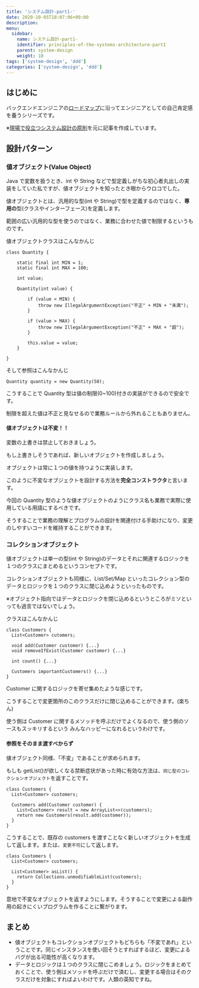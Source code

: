 ```yaml
---
title: 'システム設計-part1-'
date: 2020-10-05T18:07:06+09:00
description:
menu:
  sidebar:
    name: システム設計-part1-
    identifier: principles-of-the-systems-architecture-part1
    parent: system-design
    weight: 10
tags: ['system-design', 'ddd']
categories: ['system-design', 'ddd']
---
```


## はじめに

バックエンドエンジニアの[ロードマップ][ロードマップ]に沿ってエンジニアとしての自己肯定感を養うシリーズです。

※[現場で役立つシステム設計の原則][現場で役立つシステム設計の原則]を元に記事を作成しています。

## 設計パターン

### 値オブジェクト(Value Object)

Java で変数を扱うとき、int や String などで型定義しがちな初心者丸出しの実装をしていた私ですが、値オブジェクトを知ったとき眼からウロコでした。

値オブジェクトとは、汎用的な型(int や String)で型を定義するのではなく、**専用の**型(クラスやインターフェース)を定義します。

範囲の広い汎用的な型を使うのではなく、業務に合わせた値で制限するというものです。

値オブジェクトクラスはこんなかんじ

```
class Quantity {

    static final int MIN = 1;
    static final int MAX = 100;

    int value;

    Quantity(int value) {

    	if (value < MIN) {
    		throw new IllegalArgumentException("不正" + MIN + "未満");
    	}

    	if (value > MAX) {
    		throw new IllegalArgumentException("不正" + MAX + "超");
    	}

    	this.value = value;
    }

}
```

そして参照はこんなかんじ

```
Quantity quantity = new Quantity(50);
```

こうすることで Quantity 型は値の制限(0~100)付きの実装ができるので安全です。

制限を超えた値は不正と見なせるので業務ルールから外れることもありません。

#### 値オブジェクトは不変！！

変数の上書きは禁止しておきましょう。

もし上書きしそうであれば、新しいオブジェクトを作成しましょう。

オブジェクトは常に１つの値を持つように実装します。

このように不変なオブジェクトを設計する方法を**完全コンストラクタ**と言います。

今回の Quantity 型のような値オブジェクトのようにクラス名も業務で実際に使用している用語にするべきです。

そうすることで業務の理解とプログラムの設計を関連付ける手助けになり、変更のしやすいコードを維持することができます。

### コレクションオブジェクト

値オブジェクトは単一の型(int や String)のデータとそれに関連するロジックを１つのクラスにまとめるというコンセプトです。

コレクションオブジェクトも同様に、List/Set/Map といったコレクション型のデータとロジックを１つのクラスに閉じ込めようといったものです。

※オブジェクト指向ではデータとロジックを閉じ込めるというところがミソといっても過言ではないでしょう。

クラスはこんなかんじ

```
class Customers {
  List<Customer> cutomers;

  void add(Customer customer) {...}
  void removeIfExist(Customer customer) {...}

  int count() {...}

  Customers importantCustomers() {...}
}
```

Customer に関するロジックを寄せ集めたような感じです。

こうすることで変更箇所のこのクラスだけに閉じ込めることができます。(楽ちん)

使う側は Customer に関するメソッドを呼ぶだけでよくなるので、使う側のソースもスッキリするという
みんなハッピーになれるというわけです。

#### 参照をそのまま渡すべからず

値オブジェクト同様、「不変」であることが求められます。

もしも getList()が欲しくなる禁断症状があった時に有効な方法は、`同じ型のコレクションオブジェクト`を返すことです。

```
class Customers {
  List<Customer> customers;

  Customers add(Customer customer) {
    List<Customer> result = new ArrayList<>(customers);
    return new Customers(result.add(customer));
  }
}
```

こうすることで、既存の customers を渡すことなく新しいオブジェクトを生成して返します。または、`変更不可`にして返します。

```
class Customers {
  List<Customer> customers;

  List<Customer> asList() {
    return Collections.unmodifiableList(customers);
  }
}
```

意地で不変なオブジェクトを返すようにします。そうすることで変更による副作用の起きにくいプログラムを作ることに繋がります。

## まとめ

- 値オブジェクトもコレクションオブジェクトもどちらも「不変であれ」ということです。同じインスタンスを使い回そうとすればするほど、変更によるバグが出る可能性が高くなります。
- データとロジックは１つのクラスに閉じこめましょう。ロジックをまとめておくことで、使う側はメソッドを呼ぶだけで済むし、変更する場合はそのクラスだけを対象にすればよいわけです。人類の英知ですね。

[ロードマップ]: https://github.com/kamranahmedse/developer-roadmap#back-end-roadmap
[現場で役立つシステム設計の原則]: https://www.amazon.co.jp/%E7%8F%BE%E5%A0%B4%E3%81%A7%E5%BD%B9%E7%AB%8B%E3%81%A4%E3%82%B7%E3%82%B9%E3%83%86%E3%83%A0%E8%A8%AD%E8%A8%88%E3%81%AE%E5%8E%9F%E5%89%87-%E5%A4%89%E6%9B%B4%E3%82%92%E6%A5%BD%E3%81%A7%E5%AE%89%E5%85%A8%E3%81%AB%E3%81%99%E3%82%8B%E3%82%AA%E3%83%96%E3%82%B8%E3%82%A7%E3%82%AF%E3%83%88%E6%8C%87%E5%90%91%E3%81%AE%E5%AE%9F%E8%B7%B5%E6%8A%80%E6%B3%95-%E5%A2%97%E7%94%B0-%E4%BA%A8/dp/477419087X
